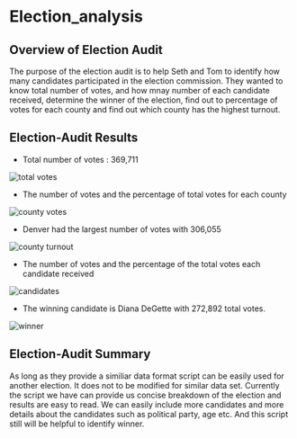 # Election_analysis

## Overview of Election Audit

The purpose of the election audit is to help Seth and Tom to identify how many candidates participated in the election commission. They wanted to know total number of votes, and how mnay number of each candidate received, determine the winner of the election, find out to percentage of votes for each county and find out which county has the highest turnout.

## Election-Audit Results

* Total number of votes : 369,711

![total votes](https://user-images.githubusercontent.com/104239978/185024719-82ddd0e1-9d82-455c-adbf-ef4c5091f1f3.png)

* The number of votes and the percentage of total votes for each county

![county votes](https://user-images.githubusercontent.com/104239978/185024747-323e5ea8-36a5-48f8-8d84-efb83d0fd2ff.png)

* Denver had the largest number of votes with 306,055

![county turnout](https://user-images.githubusercontent.com/104239978/185024766-d2ebf100-e709-4fd2-aca2-aa4ad6c4eddb.png)

* The number of votes and the percentage of the total votes each candidate received

![candidates](https://user-images.githubusercontent.com/104239978/185024785-b4dc4489-fab1-4800-9e7a-567aa6b787c0.png)

* The winning candidate is Diana DeGette with 272,892 total votes.

![winner](https://user-images.githubusercontent.com/104239978/185024816-de547a9f-e6f0-4c78-b65b-d589ef128ac2.png)

## Election-Audit Summary

As long as they provide a similiar data format script can be easily used for another election. It does not to be modified for similar data set. Currently the script we have can provide us concise breakdown of the election and results are easy to read. We can easily include more candidates and more details about the candidates such as political party, age etc. And this script still will be helpful to identify winner.
